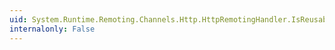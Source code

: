 ```yaml
---
uid: System.Runtime.Remoting.Channels.Http.HttpRemotingHandler.IsReusable
internalonly: False
---
```


